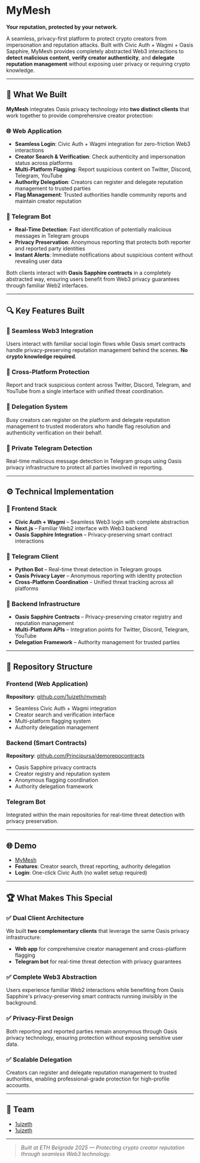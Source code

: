 # MyMesh  
**Your reputation, protected by your network.**

A seamless, privacy-first platform to protect crypto creators from impersonation and reputation attacks. Built with Civic Auth + Wagmi + Oasis Sapphire, MyMesh provides completely abstracted Web3 interactions to **detect malicious content**, **verify creator authenticity**, and **delegate reputation management** without exposing user privacy or requiring crypto knowledge.

---

## 🎯 What We Built

**MyMesh** integrates Oasis privacy technology into **two distinct clients** that work together to provide comprehensive creator protection:

### 🌐 Web Application
- **Seamless Login**: Civic Auth + Wagmi integration for zero-friction Web3 interactions
- **Creator Search & Verification**: Check authenticity and impersonation status across platforms
- **Multi-Platform Flagging**: Report suspicious content on Twitter, Discord, Telegram, YouTube
- **Authority Delegation**: Creators can register and delegate reputation management to trusted parties
- **Flag Management**: Trusted authorities handle community reports and maintain creator reputation

### 🤖 Telegram Bot
- **Real-Time Detection**: Fast identification of potentially malicious messages in Telegram groups
- **Privacy Preservation**: Anonymous reporting that protects both reporter and reported party identities
- **Instant Alerts**: Immediate notifications about suspicious content without revealing user data

Both clients interact with **Oasis Sapphire contracts** in a completely abstracted way, ensuring users benefit from Web3 privacy guarantees through familiar Web2 interfaces.

---

## 🔍 Key Features Built

### 🔐 Seamless Web3 Integration
Users interact with familiar social login flows while Oasis smart contracts handle privacy-preserving reputation management behind the scenes. **No crypto knowledge required**.

### 🚩 Cross-Platform Protection
Report and track suspicious content across Twitter, Discord, Telegram, and YouTube from a single interface with unified threat coordination.

### 👥 Delegation System
Busy creators can register on the platform and delegate reputation management to trusted moderators who handle flag resolution and authenticity verification on their behalf.

### 🤖 Private Telegram Detection
Real-time malicious message detection in Telegram groups using Oasis privacy infrastructure to protect all parties involved in reporting.

---

## ⚙️ Technical Implementation

### 🔧 Frontend Stack
- **Civic Auth + Wagmi** – Seamless Web3 login with complete abstraction
- **Next.js** – Familiar Web2 interface with Web3 backend
- **Oasis Sapphire Integration** – Privacy-preserving smart contract interactions

### 🤖 Telegram Client
- **Python Bot** – Real-time threat detection in Telegram groups
- **Oasis Privacy Layer** – Anonymous reporting with identity protection
- **Cross-Platform Coordination** – Unified threat tracking across all platforms

### 🔐 Backend Infrastructure  
- **Oasis Sapphire Contracts** – Privacy-preserving creator registry and reputation management
- **Multi-Platform APIs** – Integration points for Twitter, Discord, Telegram, YouTube
- **Delegation Framework** – Authority management for trusted parties

---

## 📁 Repository Structure

### Frontend (Web Application)
**Repository**: [github.com/1uizeth/mymesh](https://github.com/1uizeth/mymesh)
- Seamless Civic Auth + Wagmi integration
- Creator search and verification interface
- Multi-platform flagging system
- Authority delegation management

### Backend (Smart Contracts)
**Repository**: [github.com/Principursa/demorepocontracts](https://github.com/Principursa/demorepocontracts)
- Oasis Sapphire privacy contracts
- Creator registry and reputation system
- Anonymous flagging coordination
- Authority delegation framework

### Telegram Bot
Integrated within the main repositories for real-time threat detection with privacy preservation.

---

## 🌐 Demo

- [MyMesh](https://www.loom.com/share/7340df9866c9419f9a82c6fcc2d2d1f1?sid=ad4b955c-9013-4665-a95c-2d4e6017d74a)
- **Features**: Creator search, threat reporting, authority delegation
- **Login**: One-click Civic Auth (no wallet setup required)

---

## 🏆 What Makes This Special

### ✅ Dual Client Architecture
We built **two complementary clients** that leverage the same Oasis privacy infrastructure:
- **Web app** for comprehensive creator management and cross-platform flagging
- **Telegram bot** for real-time threat detection with privacy guarantees

### ✅ Complete Web3 Abstraction
Users experience familiar Web2 interactions while benefiting from Oasis Sapphire's privacy-preserving smart contracts running invisibly in the background.

### ✅ Privacy-First Design
Both reporting and reported parties remain anonymous through Oasis privacy technology, ensuring protection without exposing sensitive user data.

### ✅ Scalable Delegation
Creators can register and delegate reputation management to trusted authorities, enabling professional-grade protection for high-profile accounts.

---

## 🧠 Team

- [1uizeth](https://x.com/1uizeth)
- [1uizeth](https://x.com/1uizeth)
---

> _Built at ETH Belgrade 2025 — Protecting crypto creator reputation through seamless Web3 technology._
